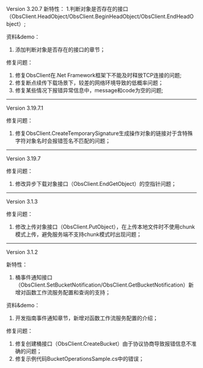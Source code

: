 ﻿Version 3.20.7
新特性：
1.判断对象是否存在的接口（ObsClient.HeadObject/ObsClient.BeginHeadObject/ObsClient.EndHeadObject）;

资料&demo：
1. 添加判断对象是否存在的接口的章节；

修复问题：
1. 修复ObsClient在.Net Framework框架下不能及时释放TCP连接的问题;
2. 修复断点续传下载场景下，较差的网络环境导致的低概率问题；
3. 修复某些情况下报错异常信息中，message和code为空的问题;

-----------------------------------------------------------------------------------

Version 3.19.7.1

修复问题：
1. 修复ObsClient.CreateTemporarySignature生成操作对象的链接对于含特殊字符对象名时会报错签名不匹配的问题；

-----------------------------------------------------------------------------------

Version 3.19.7

修复问题：
1. 修改异步下载对象接口（ObsClient.EndGetObject）的空指针问题；

-----------------------------------------------------------------------------------

Version 3.1.3

修复问题：
1. 修改上传对象接口（ObsClient.PutObject），在上传本地文件时不使用chunk模式上传，避免服务端不支持chunk模式时出现问题；

-----------------------------------------------------------------------------------

Version 3.1.2

新特性：
1. 桶事件通知接口（ObsClient.SetBucketNotification/ObsClient.GetBucketNotification）新增对函数工作流服务配置和查询的支持；

资料&demo：
1. 开发指南事件通知章节，新增对函数工作流服务配置的介绍；
	

修复问题：
1. 修复创建桶接口（ObsClient.CreateBucket）由于协议协商导致报错信息不准确的问题；
2. 修复示例代码BucketOperationsSample.cs中的错误；

